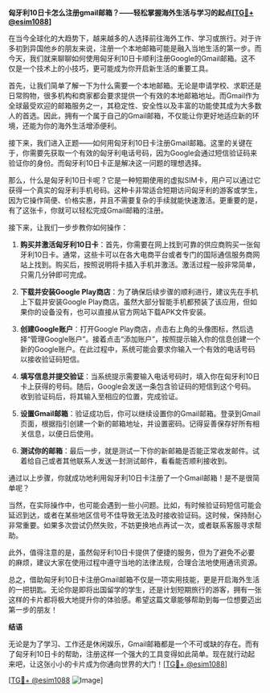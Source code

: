 **匈牙利10日卡怎么注册gmail邮箱？——轻松掌握海外生活与学习的起点[[TG💪+ @esim1088](https://t.me/s/esim1088)]**

在当今全球化的大趋势下，越来越多的人选择前往海外工作、学习或旅行。对于许多初到异国他乡的朋友来说，注册一个本地邮箱可能是融入当地生活的第一步。而今天，我们就来聊聊如何使用匈牙利10日卡顺利注册Google的Gmail邮箱。这不仅是一个技术上的小技巧，更可能成为你开启新生活的重要工具。

首先，让我们简单了解一下为什么需要一个本地邮箱。无论是申请学校、求职还是日常购物，很多机构和商家都会要求提供一个有效的本地邮箱地址。而Gmail作为全球最受欢迎的邮箱服务之一，其稳定性、安全性以及丰富的功能使其成为大多数人的首选。因此，拥有一个属于自己的Gmail邮箱，不仅能让你更好地适应新的环境，还能为你的海外生活增添便利。

接下来，我们进入正题——如何用匈牙利10日卡注册Gmail邮箱。这里的关键在于，你需要先获取一个有效的匈牙利电话号码，因为Google会通过短信验证码来验证你的身份。而匈牙利10日卡正是解决这一问题的理想选择。

那么，什么是匈牙利10日卡呢？它是一种短期使用的虚拟SIM卡，用户可以通过它获得一个真实的匈牙利手机号码。这种卡非常适合短期访问匈牙利的游客或学生，因为它操作简便、价格实惠，并且不需要复杂的手续就能快速激活。更重要的是，有了这张卡，你就可以轻松完成Gmail邮箱的注册。

接下来，让我们一步步教你如何操作：

1. **购买并激活匈牙利10日卡**：首先，你需要在网上找到可靠的供应商购买一张匈牙利10日卡。通常，这些卡可以在各大电商平台或者专门的国际通信服务商网站上找到。购买后，按照说明将卡插入手机并激活。激活过程一般非常简单，只需几分钟即可完成。

2. **下载并安装Google Play商店**：为了确保后续步骤的顺利进行，建议先在手机上下载并安装Google Play商店。虽然大部分智能手机都预装了该应用，但如果你的设备没有，也可以直接从官方网站下载APK文件安装。

3. **创建Google账户**：打开Google Play商店，点击右上角的头像图标，然后选择“管理Google账户”。接着点击“添加账户”，按照提示输入你的信息创建一个新的Google账户。在此过程中，系统可能会要求你输入一个有效的电话号码以接收验证码短信。

4. **填写信息并提交验证**：当系统提示需要输入电话号码时，填入你在匈牙利10日卡上获得的号码。随后，Google会发送一条包含验证码的短信到这个号码。收到验证码后，将其输入至相应的位置，完成验证。

5. **设置Gmail邮箱**：验证成功后，你可以继续设置你的Gmail邮箱。登录到Gmail页面，根据指引创建一个新的邮箱地址，并设置密码。记得妥善保存好所有相关信息，以便日后使用。

6. **测试你的邮箱**：最后一步，就是测试一下你的新邮箱是否能正常收发邮件。试着给自己或者其他联系人发送一封测试邮件，看看能否顺利接收到。

通过以上步骤，你就成功地利用匈牙利10日卡注册了一个Gmail邮箱！是不是很简单呢？

当然，在实际操作中，也可能会遇到一些小问题。比如，有时候验证码短信可能会延迟到达，或者在某些地区信号不佳导致无法及时接收验证码。这时候，保持耐心非常重要。如果多次尝试仍然失败，不妨更换地点再试一次，或者联系客服寻求帮助。

此外，值得注意的是，虽然匈牙利10日卡提供了便捷的服务，但为了避免不必要的麻烦，建议大家在使用过程中遵守当地的法律法规，合理合法地使用通讯资源。

总之，借助匈牙利10日卡注册Gmail邮箱不仅是一项实用技能，更是开启海外生活的一把钥匙。无论你是即将出国留学的学生，还是计划短期旅行的游客，拥有一张这样的卡片都将极大地提升你的体验感。希望这篇文章能够帮助到每一位想要迈出第一步的朋友！

**结语**

无论是为了学习、工作还是休闲娱乐，Gmail邮箱都是一个不可或缺的存在。而有了匈牙利10日卡的帮助，注册这样一个强大的工具变得如此简单。现在就行动起来吧，让这张小小的卡片成为你通向世界的大门！[[TG💪+ @esim1088](https://t.me/s/esim1088)] 

[[TG💪+ @esim1088](https://t.me/s/esim1088) ![Image](https://i.postimg.cc/4NQfJmqS/Snipaste-2025-05-13-00-14-12.png)]